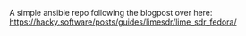 A simple ansible repo following the blogpost over here:
https://hacky.software/posts/guides/limesdr/lime_sdr_fedora/
